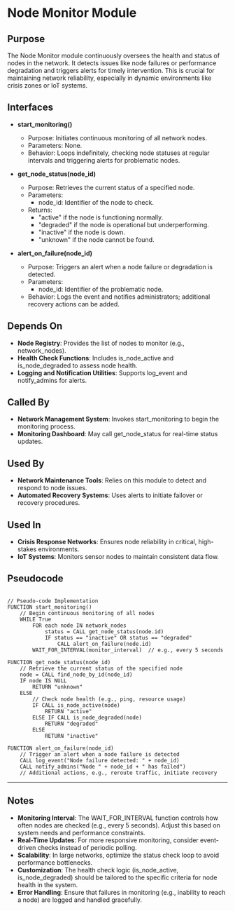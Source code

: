 # Node Monitor Module

## Purpose
The Node Monitor module continuously oversees the health and status of nodes in the network. It detects issues like node failures or performance degradation and triggers alerts for timely intervention. This is crucial for maintaining network reliability, especially in dynamic environments like crisis zones or IoT systems.

## Interfaces
- **start_monitoring()**  
  - Purpose: Initiates continuous monitoring of all network nodes.  
  - Parameters: None.  
  - Behavior: Loops indefinitely, checking node statuses at regular intervals and triggering alerts for problematic nodes.  

- **get_node_status(node_id)**  
  - Purpose: Retrieves the current status of a specified node.  
  - Parameters:  
    - node_id: Identifier of the node to check.  
  - Returns:  
    - "active" if the node is functioning normally.  
    - "degraded" if the node is operational but underperforming.  
    - "inactive" if the node is down.  
    - "unknown" if the node cannot be found.  

- **alert_on_failure(node_id)**  
  - Purpose: Triggers an alert when a node failure or degradation is detected.  
  - Parameters:  
    - node_id: Identifier of the problematic node.  
  - Behavior: Logs the event and notifies administrators; additional recovery actions can be added.  

## Depends On
- **Node Registry**: Provides the list of nodes to monitor (e.g., network_nodes).  
- **Health Check Functions**: Includes is_node_active and is_node_degraded to assess node health.  
- **Logging and Notification Utilities**: Supports log_event and notify_admins for alerts.  

## Called By
- **Network Management System**: Invokes start_monitoring to begin the monitoring process.  
- **Monitoring Dashboard**: May call get_node_status for real-time status updates.  

## Used By
- **Network Maintenance Tools**: Relies on this module to detect and respond to node issues.  
- **Automated Recovery Systems**: Uses alerts to initiate failover or recovery procedures.  

## Used In
- **Crisis Response Networks**: Ensures node reliability in critical, high-stakes environments.  
- **IoT Systems**: Monitors sensor nodes to maintain consistent data flow.  

## Pseudocode
```pseudo-code

// Pseudo-code Implementation
FUNCTION start_monitoring()
    // Begin continuous monitoring of all nodes
    WHILE True
        FOR each node IN network_nodes
            status = CALL get_node_status(node.id)
            IF status == "inactive" OR status == "degraded"
                CALL alert_on_failure(node.id)
        WAIT_FOR_INTERVAL(monitor_interval)  // e.g., every 5 seconds

FUNCTION get_node_status(node_id)
    // Retrieve the current status of the specified node
    node = CALL find_node_by_id(node_id)
    IF node IS NULL
        RETURN "unknown"
    ELSE
        // Check node health (e.g., ping, resource usage)
        IF CALL is_node_active(node)
            RETURN "active"
        ELSE IF CALL is_node_degraded(node)
            RETURN "degraded"
        ELSE
            RETURN "inactive"

FUNCTION alert_on_failure(node_id)
    // Trigger an alert when a node failure is detected
    CALL log_event("Node failure detected: " + node_id)
    CALL notify_admins("Node " + node_id + " has failed")
    // Additional actions, e.g., reroute traffic, initiate recovery
```

---

## Notes
- **Monitoring Interval**: The WAIT_FOR_INTERVAL function controls how often nodes are checked (e.g., every 5 seconds). Adjust this based on system needs and performance constraints.  
- **Real-Time Updates**: For more responsive monitoring, consider event-driven checks instead of periodic polling.  
- **Scalability**: In large networks, optimize the status check loop to avoid performance bottlenecks.  
- **Customization**: The health check logic (is_node_active, is_node_degraded) should be tailored to the specific criteria for node health in the system.  
- **Error Handling**: Ensure that failures in monitoring (e.g., inability to reach a node) are logged and handled gracefully.  

